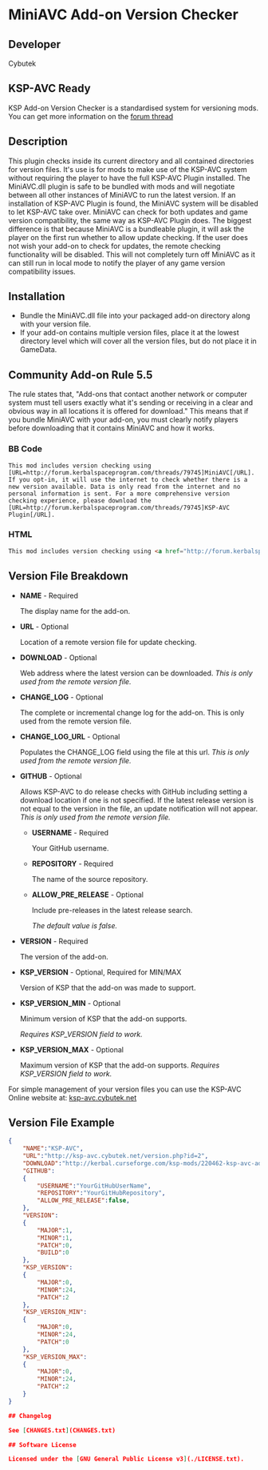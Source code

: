 # MiniAVC Add-on Version Checker

## Developer

Cybutek


## KSP-AVC Ready

KSP Add-on Version Checker is a standardised system for versioning mods. You can get more information on the
[forum thread](http://forum.kerbalspaceprogram.com/threads/79745)


## Description

This plugin checks inside its current directory and all contained directories for version files.  It's use is for mods to make use of the KSP-AVC system without requiring the player to have the full KSP-AVC Plugin installed.  The MiniAVC.dll plugin is safe to be bundled with mods and will negotiate between all other instances of MiniAVC to run the latest version.  If an installation of KSP-AVC Plugin is found, the MiniAVC system will be disabled to let KSP-AVC take over.  MiniAVC can check for both updates and game version compatibility, the same way as KSP-AVC Plugin does.  The biggest difference is that because MiniAVC is a bundleable plugin, it will ask the player on the first run whether to allow update checking.  If the user does not wish your add-on to check for updates, the remote checking functionality will be disabled.  This will not completely turn off MiniAVC as it can still run in local mode to notify the player of any game version compatibility issues.


## Installation

 - Bundle the MiniAVC.dll file into your packaged add-on directory along with your version file.
 - If your add-on contains multiple version files, place it at the lowest directory level which will cover all the version files, but do not place it in GameData.			</ul>


## Community Add-on Rule 5.5

The rule states that, "Add-ons that contact another network or computer system must tell users exactly what it's sending or receiving in a clear and obvious way in all locations it is offered for download." This means that if you bundle MiniAVC with your add-on, you must clearly notify players before downloading that it contains MiniAVC and how it works.		

### BB Code
```
This mod includes version checking using [URL=http://forum.kerbalspaceprogram.com/threads/79745]MiniAVC[/URL]. If you opt-in, it will use the internet to check whether there is a new version available. Data is only read from the internet and no personal information is sent. For a more comprehensive version checking experience, please download the [URL=http://forum.kerbalspaceprogram.com/threads/79745]KSP-AVC Plugin[/URL].
```
### HTML
```html
This mod includes version checking using <a href="http://forum.kerbalspaceprogram.com/threads/79745">MiniAVC</a>. If you opt-in, it will use the internet to check whether there is a new version available. Data is only read from the internet and no personal information is sent. For a more comprehensive version checking experience, please download the <a href="http://forum.kerbalspaceprogram.com/threads/79745">KSP-AVC Plugin</a>.
```

## Version File Breakdown

 - **NAME** - Required

   The display name for the add-on.

 - **URL** - Optional

    Location of a remote version file for update checking.

 - **DOWNLOAD** - Optional

    Web address where the latest version can be downloaded.
    *This is only used from the remote version file.*

 - **CHANGE_LOG** - Optional

   The complete or incremental change log for the add-on.
   This is only used from the remote version file.

 - **CHANGE_LOG_URL** - Optional

   Populates the CHANGE_LOG field using the file at this url.
   *This is only used from the remote version file.*

 - **GITHUB** - Optional

   Allows KSP-AVC to do release checks with GitHub including setting a download location if one is not specified.
   If the latest release version is not equal to the version in the file, an update notification will not appear.
   *This is only used from the remote version file.*

   - **USERNAME** - Required

     Your GitHub username.

   - **REPOSITORY** - Required

     The name of the source repository.

   - **ALLOW_PRE_RELEASE** - Optional

     Include pre-releases in the latest release search.

     *The default value is false.*

 - **VERSION** - Required

    The version of the add-on.
- **KSP_VERSION** - Optional, Required for MIN/MAX

    Version of KSP that the add-on was made to support.
- **KSP_VERSION_MIN** - Optional

    Minimum version of KSP that the add-on supports.

    *Requires KSP_VERSION field to work.*

- **KSP_VERSION_MAX** - Optional

    Maximum version of KSP that the add-on supports.
    *Requires KSP_VERSION field to work.*
    
For simple management of your version files you can use the KSP-AVC Online website at: [ksp-avc.cybutek.net](http://ksp-avc.cybutek.net/)

## Version File Example

```json
{
    "NAME":"KSP-AVC",
    "URL":"http://ksp-avc.cybutek.net/version.php?id=2",
    "DOWNLOAD":"http://kerbal.curseforge.com/ksp-mods/220462-ksp-avc-add-on-version-checker",
    "GITHUB":
    {
        "USERNAME":"YourGitHubUserName",
        "REPOSITORY":"YourGitHubRepository",
        "ALLOW_PRE_RELEASE":false,
    },
    "VERSION":
    {
        "MAJOR":1,
        "MINOR":1,
        "PATCH":0,
        "BUILD":0
    },
    "KSP_VERSION":
    {
        "MAJOR":0,
        "MINOR":24,
        "PATCH":2
    },
    "KSP_VERSION_MIN":
    {
        "MAJOR":0,
        "MINOR":24,
        "PATCH":0
    },
    "KSP_VERSION_MAX":
    {
        "MAJOR":0,
        "MINOR":24,
        "PATCH":2
    }
}

## Changelog

See [CHANGES.txt](CHANGES.txt)

## Software License

Licensed under the [GNU General Public License v3](./LICENSE.txt).
